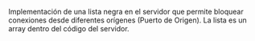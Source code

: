 Implementación de una lista negra en el servidor que permite bloquear conexiones desde diferentes orígenes (Puerto de Origen). La lista es un array dentro del código del servidor.
